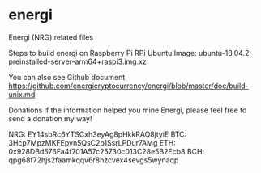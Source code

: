 # energi
Energi (NRG) related files

Steps to build energi on Raspberry Pi
RPi Ubuntu Image: ubuntu-18.04.2-preinstalled-server-arm64+raspi3.img.xz

You can also see Github document
   https://github.com/energicryptocurrency/energi/blob/master/doc/build-unix.md

Donations
If the information helped you mine Energi, please feel free to send a donation my way!

NRG: EY14sbRc6YTSCxh3eyAg8pHkkRAQ8jtyiE
BTC: 3Hcp7MpzMKFEpvn5QsC2b1SsrLPDur7AMg
ETH: 0x928DBd576Fa4f701A57c25730c013C28e5B2Ecb8
BCH: qpg68f72hjs2faamkqqv6r8hzcvex4sevgs5wynaqp
